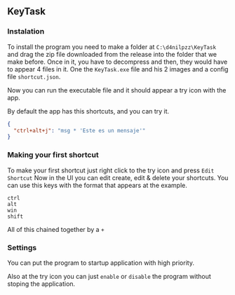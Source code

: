 KeyTask
---
### Instalation
To install the program you need to make a folder at `C:\d4nilpzz\KeyTask` and drag the zip file downloaded from the release into the folder that we make before.
Once in it, you have to decompress and then, they would have to appear 4 files in it. One the `KeyTask.exe` file and his 2 images and a config file `shortcut.json`.

Now you can run the executable file and it should appear a try icon with the app.

By default the app has this shortcuts, and you can try it.
```json
{
  "ctrl+alt+j": "msg * 'Este es un mensaje'"
}
```

### Making your first shortcut
To make your first shortcut just right click to the try icon and press `Edit Shortcut`
Now in the UI you can edit create, edit & delete your shortcuts. You can use this keys with the format that appears at the example.
```
ctrl
alt
win
shift
```
All of this chained together by a `+`

### Settings
You can put the program to startup application with high priority.

Also at the try icon you can just `enable` or `disable` the program without stoping the application.
